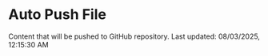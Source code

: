 # Auto Push File

Content that will be pushed to GitHub repository.
Last updated: 08/03/2025, 12:15:30 AM